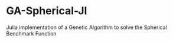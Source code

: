GA-Spherical-Jl
===============

Julia implementation of a Genetic Algorithm to solve the Spherical Benchmark Function
